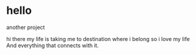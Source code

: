# hello
another project

hi there my life is taking me to destination where i belong so i love my life
And everything that connects with it.
